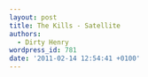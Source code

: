 ```yaml
---
layout: post
title: The Kills - Satellite
authors:
  - Dirty Henry
wordpress_id: 781
date: '2011-02-14 12:54:41 +0100'
---
```

<script src="http://player.ooyala.com/player.js?width=500&height=280&embedCode=8zczkxMjpyrbCXJi4dddsdisy3IDtcbt&deepLinkEmbedCode=8zczkxMjpyrbCXJi4dddsdisy3IDtcbt"></script>
